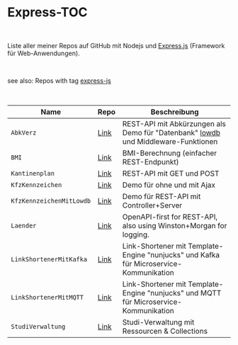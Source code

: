 # Express-TOC #

<br>

Liste aller meiner Repos auf GitHub mit Nodejs und [Express.js](http://expressjs.com/) (Framework für Web-Anwendungen).

<br>

see also: Repos with tag [express-js](https://github.com/MDecker-MobileComputing?tab=repositories&q=topic%3Aexpress-js&type=source)

<br>

| Name | Repo | Beschreibung |
| -- | -- | -- |
| `AbkVerz` | [Link](https://github.com/MDecker-MobileComputing/Nodejs_Express_AbkVerz) | REST-API mit Abkürzungen als Demo für "Datenbank" [lowdb](https://www.npmjs.com/package/lowdb) und Middleware-Funktionen |
| `BMI` | [Link](https://github.com/MDecker-MobileComputing/Nodejs_Express_BMI) | BMI-Berechnung (einfacher REST-Endpunkt) |
| `Kantinenplan` | [Link](https://github.com/MDecker-MobileComputing/Nodejs_Express_Kantinenplan) | REST-API mit GET und POST |
| `KfzKennzeichen` | [Link](https://github.com/MDecker-MobileComputing/Nodejs_Express_KfzKennzeichen) | Demo für ohne und mit Ajax |
| `KfzKennzeichenMitLowdb` | [Link](https://github.com/MDecker-MobileComputing/Nodejs_Express_KfzKennzeichenMitLowdb) | Demo für REST-API mit Controller+Server |
|  `Laender` | [Link](https://github.com/MDecker-MobileComputing/Nodejs_Express_Laender) | OpenAPI-first for REST-API, also using Winston+Morgan for logging. |
| `LinkShortenerMitKafka` | [Link](https://github.com/MDecker-MobileComputing/Nodejs_Express_LinkShortenerMitKafka) | Link-Shortener mit Template-Engine "nunjucks" und Kafka für Microservice-Kommunikation |
| `LinkShortenerMitMQTT` | [Link](https://github.com/MDecker-MobileComputing/Nodejs_Express_LinkShortenerMitMQTT) | Link-Shortener mit Template-Engine "nunjucks" und MQTT für Microservice-Kommunikation |
| `StudiVerwaltung` | [Link](https://github.com/MDecker-MobileComputing/Nodejs_Express_StudiVerwaltung) | Studi-Verwaltung mit Ressourcen & Collections |

<br>
